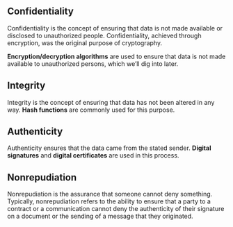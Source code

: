 ## Confidentiality 
Confidentiality is the concept of ensuring that data is not made available or disclosed to unauthorized people. Confidentiality, achieved through encryption, was the original purpose of cryptography.

**Encryption/decryption algorithms** are used to ensure that data is not made available to unauthorized persons, which we’ll dig into later.

## Integrity 
Integrity is the concept of ensuring that data has not been altered in any way. **Hash functions** are commonly used for this purpose.

## Authenticity
Authenticity ensures that the data came from the stated sender. **Digital signatures** and  **digital certificates** are used in this process.

## Nonrepudiation	
Nonrepudiation is the assurance that someone cannot deny something. Typically, nonrepudiation refers to the ability to ensure that a party to a contract or a communication cannot deny the authenticity of their signature on a document or the sending of a message that they originated.


